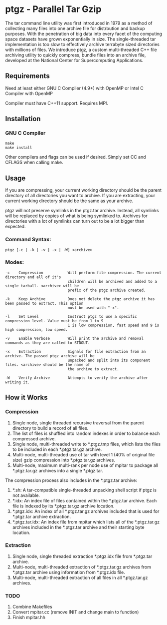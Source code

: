 # ptgz - Parallel Tar Gzip
The tar command line utility was first introduced in 1979 as a method of collecting many files into one archive file for distrbution and backup purposes. With the penetration of big data into every facet of the computing space datasets have grown exponentially in size. The single-threaded tar implementation is too slow to effectively archive terrabyte sized directories with millions of files. We introduce ptgz, a custom multi-threaded C++ file archiving utility to quickly compress, bundle files into an archive file, developed at the National Center for Supercomputing Applications.

## Requirements
Need at least either GNU C Compiler (4.9+) with OpenMP or Intel C Compiler with OpenMP

Compiler must have C++11 support. Requires MPI.

## Installation
### GNU C Compiler
    make
    make install

Other compilers and flags can be used if desired. Simply set CC and CFLAGS when calling make.

## Usage
If you are compressing, your current working directory should be the parent directory of all directories you want to archive. If you are extracting, your current working directory should be the same as your archive.

ptgz will not preserve symlinks in the ptgz.tar archive. Instead, all symlinks will be replaced by copies of what is being symlinked to. Archives for directories with a lot of symlinks can turn out to be a lot bigger than expected.

### Command Syntax:
    ptgz [-c | -k | -v | -x | -W] <archive>

### Modes:

    -c    Compression           Will perform file compression. The current directory and all of it's
                                children will be archived and added to a single tarball. <archive> will be 
                                prefix of the ptgz archive created.

    -k    Keep Archive          Does not delete the ptgz archive it has been passed to extract. This option 
                                must be used with "-x".
                                
    -l    Set Level             Instruct ptgz to use a specific compression level. Value must be from 1 to 9
                                1 is low compression, fast speed and 9 is high compression, low speed.

    -v    Enable Verbose        Will print the archive and removal commands as they are called to STDOUT.

    -x    Extraction            Signals for file extraction from an archive. The passed ptgz archive will be
                                unpacked and split into its component files. <archive> should be the name of
                                the archive to extract.

    -W    Verify Archive        Attempts to verify the archive after writing it.

## How it Works
### Compression
1) Single node, single threaded recursive traversal from the parent directory to build a record of all files.
2) The list of files is shuffled into random indexes in order to balance each compressed archive.
3) Single node, multi-threaded write to \*.ptgz.tmp files, which lists the files to be included in each \*.ptgz.tar.gz archive.
4) Multi-node, multi-threaded use of tar with level 1 (40% of original file size) gzip compression into \*.ptgz.tar.gz archives. 
5) Multi-node, maximum multi-rank per node use of mpitar to package all \*.ptgz.tar.gz archives into a single \*.ptgz.tar.

The compression process also includes in the \*.ptgz.tar archive:
  1) \*.sh: A tar-compatible single-threaded unpacking shell script if ptgz is not available.
  2) \*.idx: An index file of files contained within the \*.ptgz.tar archive. Each file is indexed by its \*.ptgz.tar.gz archive location.
  3) \*.ptgz.idx: An index of all \*.ptgz.tar.gz archives included that is used for \*.ptgz.tar archive extraction.
  4) \*.ptgz.tar.idx: An index file from mpitar which lists all of the \*.ptgz.tar.gz archives included in the \*.ptgz.tar archive and their starting byte location.

### Extraction
1) Single node, single threaded extraction \*.ptgz.idx file from \*.ptgz.tar archive.
2) Multi-node, multi-threaded extraction of \*.ptgz.tar.gz archives from \*.ptgz.tar archive using information from \*.ptgz.idx file.
3) Multi-node, multi-threaded extraction of all files in all \*.ptgz.tar.gz archives.

### TODO
1. Combine Makefiles
2. Convert mpitar.cc (remove INIT and change main to function)
3. Finish mpitar.hh